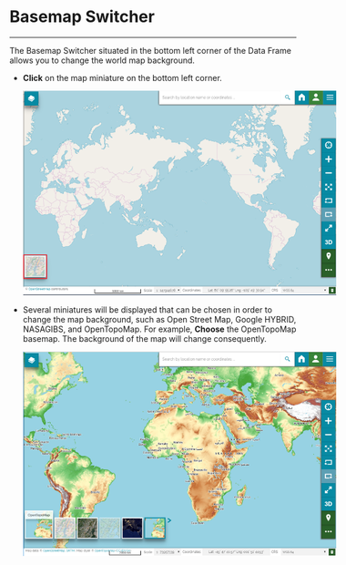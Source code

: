 # Basemap Switcher
******************

The Basemap Switcher situated in the bottom left corner of the Data Frame allows you to change the world map background.

* **Click** on the map miniature on the bottom left corner.

  <img src="img/basemap.png" style="max-width:550px;" />

* Several miniatures will be displayed that can be chosen in order to change the map background, such as Open Street Map, Google HYBRID, NASAGIBS, and OpenTopoMap. For example, **Choose** the OpenTopoMap basemap. The background of the map will change consequently.
 
  <img src="img/topobasemap.png" style="max-width:550px;" />